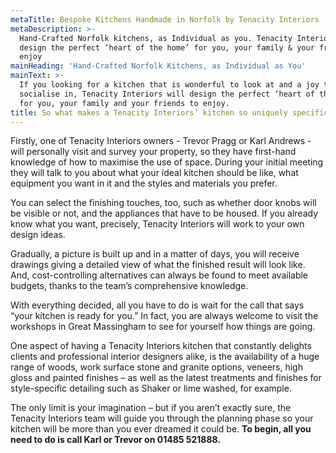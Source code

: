 ```yaml
---
metaTitle: Bespoke Kitchens Handmade in Norfolk by Tenacity Interiors
metaDescription: >-
  Hand-Crafted Norfolk kitchens, as Individual as you. Tenacity Interiors will
  design the perfect ‘heart of the home’ for you, your family & your friends to
  enjoy
mainHeading: 'Hand-Crafted Norfolk Kitchens, as Individual as You'
mainText: >-
  If you looking for a kitchen that is wonderful to look at and a joy to cook or
  socialise in, Tenacity Interiors will design the perfect ‘heart of the home’
  for you, your family and your friends to enjoy.
title: So what makes a Tenacity Interiors’ kitchen so uniquely specific to you?
---
```

Firstly, one of Tenacity Interiors owners - Trevor Pragg or Karl Andrews - will personally visit and survey your property, so they have first-hand knowledge of how to maximise the use of space. During your initial meeting they will talk to you about what your ideal kitchen should be like, what equipment you want in it and the styles and materials you prefer.

You can select the finishing touches, too, such as whether door knobs will be visible or not, and the appliances that have to be housed. If you already know what you want, precisely, Tenacity Interiors will work to your own design ideas.

Gradually, a picture is built up and in a matter of days, you will receive drawings giving a detailed view of what the finished result will look like. And, cost-controlling alternatives can always be found to meet available budgets, thanks to the team’s comprehensive knowledge.

With everything decided, all you have to do is wait for the call that says “your kitchen is ready for you.” In fact, you are always welcome to visit the workshops in Great Massingham to see for yourself how things are going.

One aspect of having a Tenacity Interiors kitchen that constantly delights clients and professional interior designers alike, is the availability of a huge range of woods, work surface stone and granite options, veneers, high gloss and painted finishes – as well as the latest treatments and finishes for style-specific detailing such as Shaker or lime washed, for example.

The only limit is your imagination – but if you aren’t exactly sure, the Tenacity Interiors team will guide you through the planning phase so your kitchen will be more than you ever dreamed it could be. **To begin, all you need to do is call Karl or Trevor on 01485 521888.**
